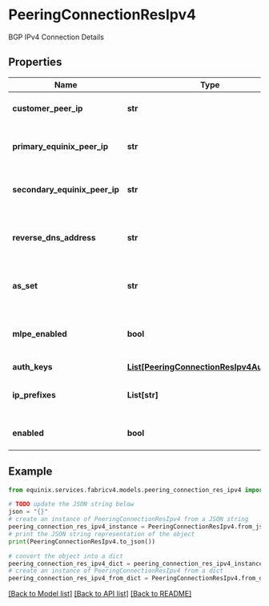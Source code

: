 # PeeringConnectionResIpv4

BGP IPv4 Connection Details

## Properties

Name | Type | Description | Notes
------------ | ------------- | ------------- | -------------
**customer_peer_ip** | **str** | Customer peer IPv4 address | [optional] 
**primary_equinix_peer_ip** | **str** | Primary Equinix peer IPv4 address | [optional] 
**secondary_equinix_peer_ip** | **str** | Secondary Equinix peer IPv4 address | [optional] 
**reverse_dns_address** | **str** | Reverse DNS address for the BGP session | [optional] 
**as_set** | **str** | Autonomous System Set for the BGP session | [optional] 
**mlpe_enabled** | **bool** | Whether MLPE is enabled for the BGP session | [optional] 
**auth_keys** | [**List[PeeringConnectionResIpv4AuthKeys]**](PeeringConnectionResIpv4AuthKeys.md) |  | [optional] 
**ip_prefixes** | **List[str]** | List of IP prefixes for the BGP session | [optional] 
**enabled** | **bool** | Whether BGP IPv4 is enabled | [optional] 

## Example

```python
from equinix.services.fabricv4.models.peering_connection_res_ipv4 import PeeringConnectionResIpv4

# TODO update the JSON string below
json = "{}"
# create an instance of PeeringConnectionResIpv4 from a JSON string
peering_connection_res_ipv4_instance = PeeringConnectionResIpv4.from_json(json)
# print the JSON string representation of the object
print(PeeringConnectionResIpv4.to_json())

# convert the object into a dict
peering_connection_res_ipv4_dict = peering_connection_res_ipv4_instance.to_dict()
# create an instance of PeeringConnectionResIpv4 from a dict
peering_connection_res_ipv4_from_dict = PeeringConnectionResIpv4.from_dict(peering_connection_res_ipv4_dict)
```
[[Back to Model list]](../README.md#documentation-for-models) [[Back to API list]](../README.md#documentation-for-api-endpoints) [[Back to README]](../README.md)


